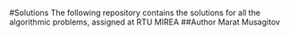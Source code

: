 #Solutions
The following repository contains the solutions for all the algorithmic problems, assigned at RTU MIREA
##Author
Marat Musagitov